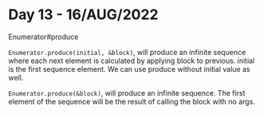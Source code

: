 # Day 13 - 16/AUG/2022
Enumerator#produce

`Enumerator.produce(initial, &block)`, will produce an infinite sequence where each next element is calculated by applying block to previous.
initial is the first sequence element. We can use produce without initial value as well.

`Enumerator.produce(&block)`, will produce an infinite sequence. The first element of the sequence will be the result of calling the block with no args.


